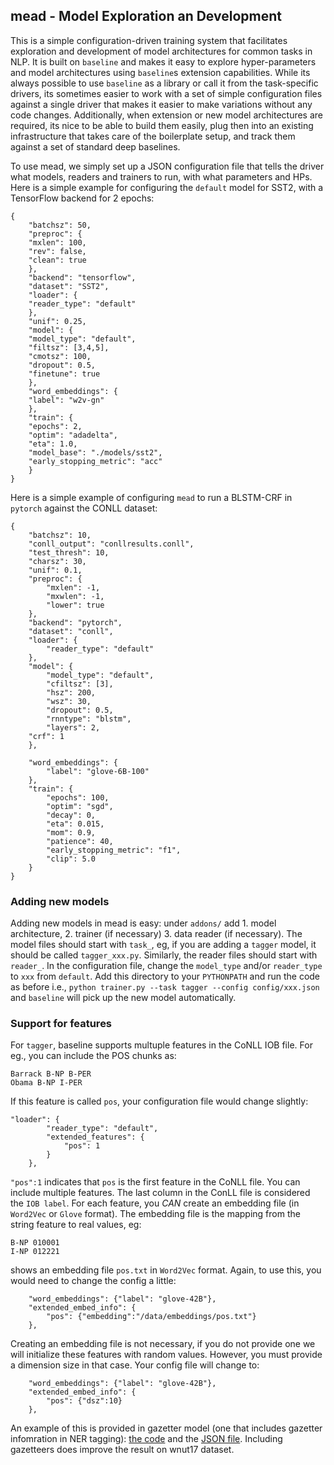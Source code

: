 ## mead - Model Exploration an Development

This is a simple configuration-driven training system that facilitates exploration and development of model architectures for common tasks in NLP. It is built on `baseline` and makes it easy to explore hyper-parameters and model architectures using `baseline`s extension capabilities. While its always possible to use `baseline` as a library or call it from the task-specific drivers, its sometimes easier to work with a set of simple configuration files against a single driver that makes it easier to make variations without any code changes.  Additionally, when extension or new model architectures are required, its nice to be able to build them easily, plug then into an existing infrastructure that takes care of the boilerplate setup, and track them against a set of standard deep baselines.

To use mead, we simply set up a JSON configuration file that tells the driver what models, readers and trainers to run, with what parameters and HPs.  Here is a simple example for configuring the `default` model for SST2, with a TensorFlow backend for 2 epochs:

 
```
{
    "batchsz": 50,
    "preproc": {
	"mxlen": 100,
	"rev": false,
	"clean": true
    },
    "backend": "tensorflow",
    "dataset": "SST2",
    "loader": {
	"reader_type": "default"
    },
    "unif": 0.25,
    "model": {
	"model_type": "default",
	"filtsz": [3,4,5],
	"cmotsz": 100,
	"dropout": 0.5,
	"finetune": true
    },
    "word_embeddings": {
	"label": "w2v-gn"
    },
    "train": {
	"epochs": 2,
	"optim": "adadelta",
	"eta": 1.0,
	"model_base": "./models/sst2",
	"early_stopping_metric": "acc"
    }
}

```

Here is a simple example of configuring `mead` to run a BLSTM-CRF in `pytorch` against the CONLL dataset:

```
{
    "batchsz": 10,
    "conll_output": "conllresults.conll",
    "test_thresh": 10,
    "charsz": 30,
    "unif": 0.1,
    "preproc": {
        "mxlen": -1,
        "mxwlen": -1,
        "lower": true
    },
    "backend": "pytorch",
    "dataset": "conll",
    "loader": {
        "reader_type": "default"
    },
    "model": {
        "model_type": "default",
        "cfiltsz": [3],
        "hsz": 200,
        "wsz": 30,
        "dropout": 0.5,
        "rnntype": "blstm",
        "layers": 2,
	"crf": 1
    },

    "word_embeddings": {
        "label": "glove-6B-100"
    },
    "train": {
        "epochs": 100,
        "optim": "sgd",
        "decay": 0,
        "eta": 0.015,
        "mom": 0.9,
        "patience": 40,
        "early_stopping_metric": "f1",
        "clip": 5.0
    }
}

```

### Adding new models

Adding new models in mead is easy: under `addons/` add 1. model architecture, 2. trainer (if necessary) 3. data reader (if necessary). The model files should start with `task_`, eg, if you are adding a `tagger` model, it should be called `tagger_xxx.py`. Similarly, the reader files should start with `reader_`.  In the configuration file, change the `model_type` and/or `reader_type` to `xxx` from `default`. Add this directory to your `PYTHONPATH` and run the code as before i.e., `python trainer.py --task tagger --config config/xxx.json` and `baseline` will pick up the new model automatically.  

### Support for features

For `tagger`, baseline supports multuple features in the CoNLL IOB file. For eg., you can include the POS chunks as:

```
Barrack B-NP B-PER
Obama B-NP I-PER
```

If this feature is called `pos`, your configuration file would change slightly:

```
"loader": {
        "reader_type": "default",
        "extended_features": {
            "pos": 1
        }
    },
```

`"pos":1` indicates that `pos` is the first feature in the CoNLL file. You can include multiple features. The last column in the ConLL file is considered the `IOB label`. For each feature, you *CAN* create an embedding file (in `Word2Vec` or `Glove` format). The embedding file is the mapping from the string feature to real values, eg: 

```
B-NP 010001
I-NP 012221
```
shows an embedding file `pos.txt` in `Word2Vec` format. Again, to use this, you would need to change the config a little:

```
    "word_embeddings": {"label": "glove-42B"},
    "extended_embed_info": {
        "pos": {"embedding":"/data/embeddings/pos.txt"}
    },

```

Creating an embedding file is not necessary, if you do not provide one we will initialize these features with random values. However, you must provide a dimension size in that case. Your config file will change to:

```
    "word_embeddings": {"label": "glove-42B"},
    "extended_embed_info": {
        "pos": {"dsz":10}
    },

```

An example of this is provided in gazetter model (one that includes gazetter infomration in NER tagging): [the code](../python/addons/tagger_gazetteer.py) and the [JSON file](../python/mead/configs/wnut_gazetteer.json). Including gazetteers does improve the result on wnut17 dataset. 

 
   
     
